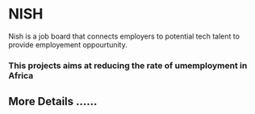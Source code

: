# NISH
Nish is a job board that connects employers to potential tech talent to provide employement oppourtunity.

<h3>This projects aims at reducing the rate of umemployment in Africa<h3>

<h2> More Details ......<h2>
